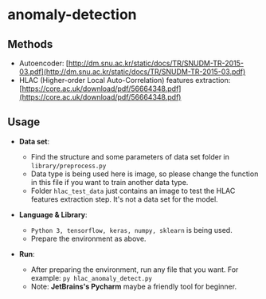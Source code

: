 # anomaly-detection

## Methods
* Autoencoder: [http://dm.snu.ac.kr/static/docs/TR/SNUDM-TR-2015-03.pdf](http://dm.snu.ac.kr/static/docs/TR/SNUDM-TR-2015-03.pdf)
* HLAC (Higher-order Local Auto-Correlation)
features extraction: [https://core.ac.uk/download/pdf/56664348.pdf](https://core.ac.uk/download/pdf/56664348.pdf)

## Usage
* **Data set**: 
   * Find the structure and some parameters of data set folder in `library/preprocess.py`  
   * Data type is being used here is image, so please change the function in this file if you want to train another data type.
   * Folder `hlac_test_data` just contains an image to test the HLAC features extraction step. It's not a data set for the model. 
* **Language & Library**:
   * `Python 3, tensorflow, keras, numpy, sklearn` is being used.
   * Prepare the environment as above.
   
* **Run**:
   * After preparing the environment, run any file that you want. For example: `py hlac_anomaly_detect.py`
   * Note: **JetBrains's Pycharm** maybe a friendly tool for beginner.